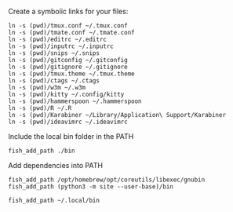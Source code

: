 Create a symbolic links for your files:

	ln -s (pwd)/tmux.conf ~/.tmux.conf
	ln -s (pwd)/tmate.conf ~/.tmate.conf
	ln -s (pwd)/editrc ~/.editrc
	ln -s (pwd)/inputrc ~/.inputrc
	ln -s (pwd)/snips ~/.snips
	ln -s (pwd)/gitconfig ~/.gitconfig
	ln -s (pwd)/gitignore ~/.gitignore
	ln -s (pwd)/tmux.theme ~/.tmux.theme
	ln -s (pwd)/ctags ~/.ctags
	ln -s (pwd)/w3m ~/.w3m
	ln -s (pwd)/kitty ~/.config/kitty
	ln -s (pwd)/hammerspoon ~/.hammerspoon
	ln -s (pwd)/R ~/.R
	ln -s (pwd)/Karabiner ~/Library/Application\ Support/Karabiner
	ln -s (pwd)/ideavimrc ~/.ideavimrc

Include the local bin folder in the PATH

	fish_add_path ./bin

Add dependencies into PATH

	fish_add_path /opt/homebrew/opt/coreutils/libexec/gnubin
	fish_add_path (python3 -m site --user-base)/bin

	fish_add_path ~/.local/bin

